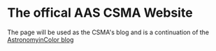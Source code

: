 # The offical AAS CSMA Website

The page will be used as the CSMA's blog and is a continuation of the [AstronomyinColor blog](https://astronomyincolor.blogspot.com/)

